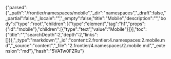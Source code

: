 {"parsed":{"_path":"/frontier/namespaces/mobile","_dir":"namespaces","_draft":false,"_partial":false,"_locale":"","_empty":false,"title":"Mobile","description":"","body":{"type":"root","children":[{"type":"element","tag":"h1","props":{"id":"mobile"},"children":[{"type":"text","value":"Mobile"}]}],"toc":{"title":"","searchDepth":2,"depth":2,"links":[]}},"_type":"markdown","_id":"content:2.frontier:4.namespaces:2.mobile.md","_source":"content","_file":"2.frontier/4.namespaces/2.mobile.md","_extension":"md"},"hash":"5VATw0FZRu"}